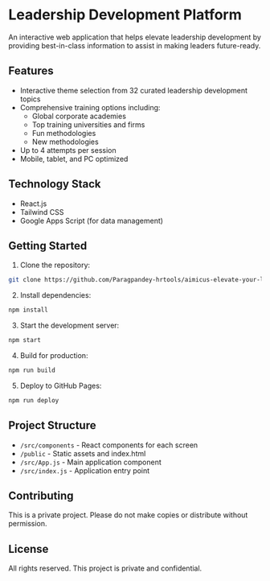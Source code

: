 # Leadership Development Platform

An interactive web application that helps elevate leadership development by providing best-in-class information to assist in making leaders future-ready.

## Features

- Interactive theme selection from 32 curated leadership development topics
- Comprehensive training options including:
  - Global corporate academies
  - Top training universities and firms
  - Fun methodologies
  - New methodologies
- Up to 4 attempts per session
- Mobile, tablet, and PC optimized

## Technology Stack

- React.js
- Tailwind CSS
- Google Apps Script (for data management)

## Getting Started

1. Clone the repository:
```bash
git clone https://github.com/Paragpandey-hrtools/aimicus-elevate-your-leadership-development.git
```

2. Install dependencies:
```bash
npm install
```

3. Start the development server:
```bash
npm start
```

4. Build for production:
```bash
npm run build
```

5. Deploy to GitHub Pages:
```bash
npm run deploy
```

## Project Structure

- `/src/components` - React components for each screen
- `/public` - Static assets and index.html
- `/src/App.js` - Main application component
- `/src/index.js` - Application entry point

## Contributing

This is a private project. Please do not make copies or distribute without permission.

## License

All rights reserved. This project is private and confidential.

